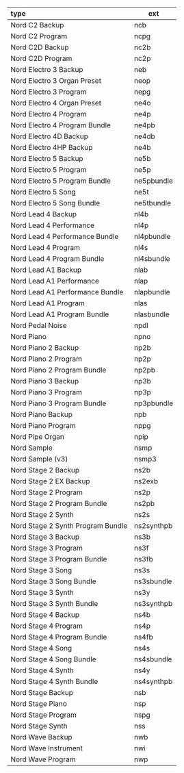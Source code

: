 | type                              | ext        |
|:----------------------------------|------------|
| Nord C2 Backup                    | ncb        |
| Nord C2 Program                   | ncpg       |
| Nord C2D Backup                   | nc2b       |
| Nord C2D Program                  | nc2p       |
| Nord Electro 3 Backup             | neb        |
| Nord Electro 3 Organ Preset       | neop       |
| Nord Electro 3 Program            | nepg       |
| Nord Electro 4 Organ Preset       | ne4o       |
| Nord Electro 4 Program            | ne4p       |
| Nord Electro 4 Program Bundle     | ne4pb      |
| Nord Electro 4D Backup            | ne4db      |
| Nord Electro 4HP Backup           | ne4b       |
| Nord Electro 5 Backup             | ne5b       |
| Nord Electro 5 Program            | ne5p       |
| Nord Electro 5 Program Bundle     | ne5pbundle |
| Nord Electro 5 Song               | ne5t       |
| Nord Electro 5 Song Bundle        | ne5tbundle |
| Nord Lead 4 Backup                | nl4b       |
| Nord Lead 4 Performance           | nl4p       |
| Nord Lead 4 Performance Bundle    | nl4pbundle |
| Nord Lead 4 Program               | nl4s       |
| Nord Lead 4 Program Bundle        | nl4sbundle |
| Nord Lead A1 Backup               | nlab       |
| Nord Lead A1 Performance          | nlap       |
| Nord Lead A1 Performance Bundle   | nlapbundle |
| Nord Lead A1 Program              | nlas       |
| Nord Lead A1 Program Bundle       | nlasbundle |
| Nord Pedal Noise                  | npdl       |
| Nord Piano                        | npno       |
| Nord Piano 2 Backup               | np2b       |
| Nord Piano 2 Program              | np2p       |
| Nord Piano 2 Program Bundle       | np2pb      |
| Nord Piano 3 Backup               | np3b       |
| Nord Piano 3 Program              | np3p       |
| Nord Piano 3 Program Bundle       | np3pbundle |
| Nord Piano Backup                 | npb        |
| Nord Piano Program                | nppg       |
| Nord Pipe Organ                   | npip       |
| Nord Sample                       | nsmp       |
| Nord Sample (v3)                  | nsmp3      |
| Nord Stage 2 Backup               | ns2b       |
| Nord Stage 2 EX Backup            | ns2exb     |
| Nord Stage 2 Program              | ns2p       |
| Nord Stage 2 Program Bundle       | ns2pb      |
| Nord Stage 2 Synth                | ns2s       |
| Nord Stage 2 Synth Program Bundle | ns2synthpb |
| Nord Stage 3 Backup               | ns3b       |
| Nord Stage 3 Program              | ns3f       |
| Nord Stage 3 Program Bundle       | ns3fb      |
| Nord Stage 3 Song                 | ns3s       |
| Nord Stage 3 Song Bundle          | ns3sbundle |
| Nord Stage 3 Synth                | ns3y       |
| Nord Stage 3 Synth Bundle         | ns3synthpb |
| Nord Stage 4 Backup               | ns4b       |
| Nord Stage 4 Program              | ns4p       |
| Nord Stage 4 Program Bundle       | ns4fb      |
| Nord Stage 4 Song                 | ns4s       |
| Nord Stage 4 Song Bundle          | ns4sbundle |
| Nord Stage 4 Synth                | ns4y       |
| Nord Stage 4 Synth Bundle         | ns4synthpb |
| Nord Stage Backup                 | nsb        |
| Nord Stage Piano                  | nsp        |
| Nord Stage Program                | nspg       |
| Nord Stage Synth                  | nss        |
| Nord Wave Backup                  | nwb        |
| Nord Wave Instrument              | nwi        |
| Nord Wave Program                 | nwp        |

